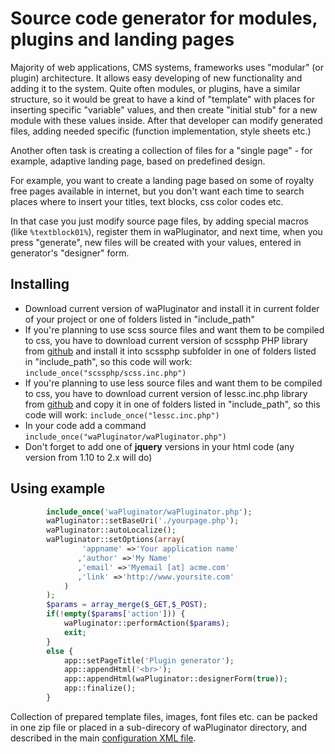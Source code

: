 # Source code generator for modules, plugins and landing pages

Majority of web applications, CMS systems, frameworks uses "modular" (or plugin) architecture. 
It allows easy developing of new functionality and adding it to the system.
Quite often modules, or plugins, have a similar structure, so it would be great to have a kind of "template" with places for inserting specific "variable" values, 
and then create "initial stub" for a new module with these values inside. After that developer can modify generated files, adding needed specific (function implementation, style sheets etc.)

Another often task is creating a collection of files for a "single page" - for example, adaptive landing page, based on predefined design.

For example, you want to create a landing page based on some of royalty free pages available in internet, but you don't want each time to search places where to insert your titles, text blocks, css color codes etc. 

In that case you just modify source page files, by adding special macros (like `%textblock01%`), register them in waPluginator,
and next time, when you press "generate", new files will be created with your values, entered in generator's "designer" form.


## Installing
* Download current version of waPluginator and install it in current folder of your project or one of folders listed in "include_path"
* If you're planning to use scss source files and want them to be compiled to css, you have to download current version of scssphp PHP library from [github](https://github.com/leafo/scssphp) and install it into scssphp subfolder in one of folders listed in "include_path", so this code will work: `include_once("scssphp/scss.inc.php")`
* If you're planning to use less source files and want them to be compiled to css, you have to download current version of lessc.inc.php library from [github](https://github.com/leafo/lessphp) and copy it in one of folders listed in "include_path", so this code will work: `include_once("lessc.inc.php")`
* In your code add a command `include_once("waPluginator/waPluginator.php")`
* Don't forget to add one of **jquery** versions in your html code (any version from 1.10 to 2.x will do)

## Using example
```php
        include_once('waPluginator/waPluginator.php');
        waPluginator::setBaseUri('./yourpage.php');
        waPluginator::autoLocalize();
        waPluginator::setOptions(array(
                'appname' =>'Your application name'
               ,'author' =>'My Name'
               ,'email' =>'Myemail [at] acme.com'
               ,'link' =>'http://www.yoursite.com'
            )
        );
        $params = array_merge($_GET,$_POST);
        if(!empty($params['action'])) {
            waPluginator::performAction($params);
            exit;
        }
        else {
            app::setPageTitle('Plugin generator');
            app::appendHtml('<br>');
            app::appendHtml(waPluginator::designerForm(true));
            app::finalize();
        }
```

Collection of prepared template files, images, font files etc. can be packed in one zip file or placed in a sub-direcory of waPluginator directory, 
and described in the main [configuration XML file](wiki/waConfigurator.xml-file-structure).
